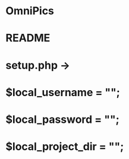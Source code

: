 # OmniPics
# README


# setup.php ->
# 
# $local_username = "";
# $local_password = "";

# $local_project_dir = "";
